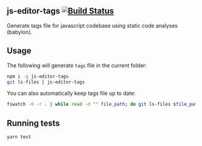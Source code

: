 js-editor-tags [![Build Status](https://travis-ci.org/artemave/js-editor-tags.svg?branch=master)](https://travis-ci.org/artemave/js-editor-tags)
-------

Generate tags file for javascript codebase using static code analyses (babylon).

## Usage

The following will generate `tags` file in the current folder:

```bash
npm i -g js-editor-tags
git ls-files | js-editor-tags
```

You can also automatically keep tags file up to date:

```bash
fswatch -0 -r . | while read -d "" file_path; do git ls-files $file_path; done | grep -v -E '^$' | js-editor-tags -u
```

## Running tests

```bash
yarn test
```
